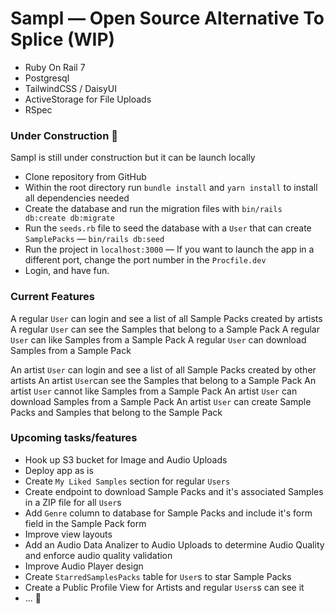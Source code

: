 # Sampl — Open Source Alternative To Splice (WIP)

- Ruby On Rail 7
- Postgresql
- TailwindCSS / DaisyUI
- ActiveStorage for File Uploads
- RSpec

### Under Construction 🚧

Sampl is still under construction but it can be launch locally

- Clone repository from GitHub
- Within the root directory run `bundle install` and `yarn install` to install all dependencies needed
- Create the database and run the migration files with `bin/rails db:create db:migrate`
- Run the `seeds.rb` file to seed the database with a `User` that can create `SamplePacks` — `bin/rails db:seed`
- Run the project in `localhost:3000` — If you want to launch the app in a different port, change the port number in the `Procfile.dev`
- Login, and have fun.

### Current Features

A regular `User` can login and see a list of all Sample Packs created by artists
A regular `User` can see the Samples that belong to a Sample Pack
A regular `User` can like Samples from a Sample Pack
A regular `User` can download Samples from a Sample Pack

An artist `User` can login and see a list of all Sample Packs created by other artists
An artist `User`can see the Samples that belong to a Sample Pack
An artist `User` cannot like Samples from a Sample Pack
An artist `User` can download Samples from a Sample Pack
An artist `User` can create Sample Packs and Samples that belong to the Sample Pack

### Upcoming tasks/features

- Hook up S3 bucket for Image and Audio Uploads
- Deploy app as is
- Create `My Liked Samples` section for regular `Users`
- Create endpoint to download Sample Packs and it's associated Samples in a ZIP file for all `User`s
- Add `Genre` column to database for Sample Packs and include it's form field in the Sample Pack form
- Improve view layouts
- Add an Audio Data Analizer to Audio Uploads to determine Audio Quality and enforce audio quality validation
- Improve Audio Player design
- Create `StarredSamplesPacks` table for `User`s to star Sample Packs
- Create a Public Profile View for Artists and regular `Users`s can see it
- ... 🚧
